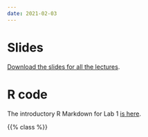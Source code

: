 ```yaml
---
date: 2021-02-03
---
```


# Slides

[Download the slides for all the lectures](https://drive.google.com/drive/folders/1FmYvlCEvHPCqVlULamf9oCJj_4YbViJ_?usp=sharing).


# R code

The introductory R Markdown for Lab 1 [is here](/files/lab1.Rmd).


{{% class %}}

